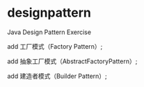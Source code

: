 # designpattern
Java Design Pattern Exercise



add 工厂模式（Factory Pattern）;

add 抽象工厂模式（AbstractFactoryPattern）;

add 建造者模式（Builder Pattern）;
